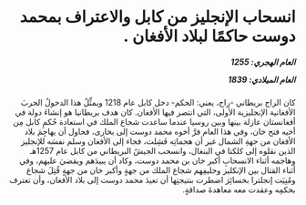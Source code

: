 <h1 dir="rtl">انسحاب الإنجليز من كابل والاعتراف بمحمد دوست حاكمًا لبلاد الأفغان .</h1>

<h5 dir="rtl">العام الهجري:  1255

العام الميلادي: 1839

</h5>

<p dir="rtl">كان الراج بريطاني -راج، يعني: الحكم- دخل كابل عام 1218 ويمثِّلُ هذا الدخولُ الحربَ الأفغانية الإنجليزية الأولى، التي انتصر فيها الأفغان. كان هدف بريطانيا هو إنشاءَ دولة في أفغانستان عازلة بينها وبين روسيا عندما ساعدت شجاع الملك في استعادة حُكمِ كابل مِن أخيه فتح خان، وفي هذا العام فرَّ أخوه محمد دوست إلى بخارى، فحاول أن يهاجِمَ بلاد الأفغان من جهةِ الشمال غير أن هجماتِه فَشِلت، فجاء إلى الأفغان وسلم نفسَه للإنجليز الذين نقلوه إلى كلكتا في البنغال، وانسحب الجيشُ البريطاني من كابل عام 1257هـ وهاجمه أثناء الانسحابِ أكبر خان بن محمد دوست، وكاد أن يبيدَهم ويقضيَ عليهم، وفي أثناء القتال بين الإنكليز وحليفِهم شجاع الملك من جهةٍ وأكبر خان من جهةٍ قُتِلَ شجاع ومُنِيَت إنجلترا بخسائِرَ اضطرت بنتيجتِها أن تعيدَ محمد دوست إلى بلاد الأفغان، وأن تعترف بحكمِه وعقدت معه معاهدةَ صداقةٍ.</p></br>
